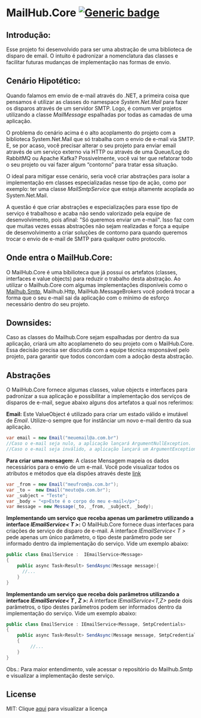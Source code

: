 # MailHub.Core [![Generic badge](https://img.shields.io/badge/v1.0.2-development-green.svg)](https://shields.io/)

## Introdução:
Esse projeto foi desenvolvido para ser uma abstração de uma biblioteca de disparo de email. O intuito é padronizar a nomenclatura das classes e facilitar futuras mudanças de implementação nas formas de envio.

## Cenário Hipotético:
Quando falamos em envio de e-mail através do .NET, a primeira coisa que pensamos é utilizar as classes do namespace *System.Net.Mail* para fazer os disparos através de um servidor SMTP. Logo, é comum ver projetos utilizando a classe *MailMessage* espalhadas por todas as camadas de uma aplicação.

O problema do cenário acima é o alto acoplamento do projeto com a biblioteca System.Net.Mail que só trabalha com o envio de e-mail via SMTP. E, se por acaso, você precisar alterar o seu projeto para enviar email através de um serviço externo via HTTP ou através de uma Queue/Log do RabbitMQ ou Apache Kafka? Possivelmente, você vai ter que refatorar todo o seu projeto ou vai fazer algum “contorno” para tratar essa situação.

O ideal para mitigar esse cenário, seria você criar abstrações para isolar a implementação em classes especializadas nesse tipo de ação, como por exemplo: ter uma classe *MailSmtpService* que esteja altamente acoplada ao System.Net.Mail. 

A questão é que criar abstrações e especializações para esse tipo de serviço é trabalhoso e acaba não sendo valorizado pela equipe de desenvolvimento, pois afinal: "Só queremos enviar um e-mail". Isso faz com que muitas vezes essas abstrações não sejam realizadas e força a equipe de desenvolvimento a criar soluções de contorno para quando queremos trocar o envio de e-mail de SMTP para qualquer outro protocolo.

## Onde entra o MailHub.Core:

O MailHub.Core é uma bibilioteca que já possui os artefatos (classes, interfaces e value objects) para reduzir o trabalho desta abstração. Ao utilizar o Mailhub.Core com algumas implementações disponíveis como o [Mailhub.Smtp](https://github.com/gustavoscarvalhorj/Mailhub.Smtp), Mailhub.Http, MailHub.MessageBrokers você poderá trocar a forma que o seu e-mail sai da aplicação com o mínimo de esforço necessário dentro do seu projeto.

## Downsides:
Caso as classes do Mailhub.Core sejam espalhadas por dentro da sua aplicação, criará um alto acoplameneto do seu projeto com o MailHub.Core. Essa decisão precisa ser discutida com a equipe técnica responsável pelo projeto, para garantir que todos concordam com a adoção desta abstração.

## Abstrações
O MailHub.Core fornece algumas classes, value objects e interfaces para padronizar a sua aplicação e possibilitar a implementação dos serviços de disparos de e-mail, segue abaixo alguns dos artefatos a qual nos referimos:

**Email:** Este ValueObject é utilizado para criar um estado válido e imutável de *Email*. Utilize-o sempre que for instânciar um novo e-mail dentro da sua aplicação.
```cs
var email = new Email("meuemail@a.com.br") 
//Caso o e-mail seja nulo, a aplicação lançará ArgumentNullException.
//Caso o e-mail seja inválido, a aplicação lançará um ArgumentException.
```

**Para criar uma mensagem**: A classe Mensagem mapeia os dados necessários para o envio de um e-mail. Você pode visualizar todos os atributos e métodos que ela dispões através deste [link](Mailhub.Core/Domain/Model/Message.cs)

```cs
var _from = new Email("meufrom@a.com.br");
var _to =  new Email("meuto@a.com.br");
var _subject = "Teste";
var _body = "<p>Este é o corpo do meu e-mail</p>";
var message = new Message(_to, _from, _subject, _body);
```

**Implementando um serviço que receba apenas um parâmetro utilizando a interface *IEmailService< T >*:**
O MailHub.Core fornece duas interfaces para criações de serviço de disparo de e-mail. A interface *IEmailService< T >* pede apenas um único parâmetro, o tipo deste parâmetro pode ser informado dentro da implementação do serviço. Vide um exemplo abaixo:
```cs
public class EmailService :  IEmailService<Message>
{
    public async Task<Result> SendAsync(Message message){
      //...
    }
}
```

**Implementando um serviço que receba dois parâmetros utilizando a interface *IEmailService< T , Z >*:**
A interface *IEmailService<T,Z>* pede dois parâmetros, o tipo destes parâmetros podem ser informados dentro da implementação do serviço. Vide um exemplo abaixo:
```cs
public class EmailService : IEmailService<Message, SmtpCredentials>
{
    public async Task<Result> SendAsync(Message message, SmtpCredentials credentials)
    {
         //...
    }
}
```
Obs.: Para maior entendimento, vale acessar o repositório do Mailhub.Smtp e visualizar a implementação deste serviço. 

## License

MIT: Clique [aqui](LICENSE.txt) para visualizar a licença 
